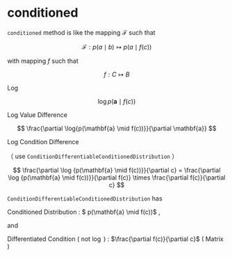 # conditioned

`conditioned` method is like the mapping $\mathcal{F}$ such that

$$
  \mathcal{F}: p(a \mid b) \mapsto p(a \mid f(c))
$$

with mapping $f$ such that

$$
  f: C \mapsto B
$$

Log

$$
 \log{p(\mathbf{a} \mid f(c))}
$$

Log Value Difference

$$
  \frac{\partial \log{p(\mathbf{a} \mid f(c))}}{\partial \mathbf{a}}
$$

Log Condition Difference

（ use `ConditionDifferentiableConditionedDistribution` ）

$$
 \frac{\partial \log {p(\mathbf{a} \mid f(c))}}{\partial c} =  \frac{\partial \log {p(\mathbf{a} \mid f(c))}}{\partial f(c)} \times \frac{\partial f(c)}{\partial c}
$$

`ConditionDifferentiableConditionedDistribution` has 

Conditioned Distribution : $ p(\mathbf{a} \mid f(c))$ ,

and 

Differentiated Condition ( not $\log$ ) : $\frac{\partial f(c)}{\partial c}$ ( Matrix )
